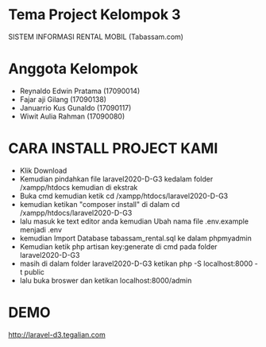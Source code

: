 # Tema Project Kelompok 3 
SISTEM INFORMASI RENTAL MOBIL (Tabassam.com)

# Anggota Kelompok
- Reynaldo Edwin Pratama (17090014)
- Fajar aji Gilang (17090138)
- Januarrio Kus Gunaldo (17090117)
- Wiwit Aulia Rahman (17090080)


# CARA INSTALL PROJECT KAMI 
- Klik Download 
- Kemudian pindahkan file laravel2020-D-G3 kedalam folder /xampp/htdocs kemudian di ekstrak 
- Buka cmd kemudian ketik cd /xampp/htdocs/laravel2020-D-G3
- kemudian ketikan "composer install" di dalam cd /xampp/htdocs/laravel2020-D-G3
- lalu masuk ke text editor anda kemudian Ubah nama file .env.example menjadi .env
- kemudian Import Database tabassam_rental.sql ke dalam phpmyadmin
- Kemudian ketik php artisan key:generate di cmd pada folder laravel2020-D-G3  
- masih di dalam folder laravel2020-D-G3 ketikan php -S localhost:8000 -t public
- lalu buka broswer dan ketikan localhost:8000/admin

# DEMO
http://laravel-d3.tegalian.com
